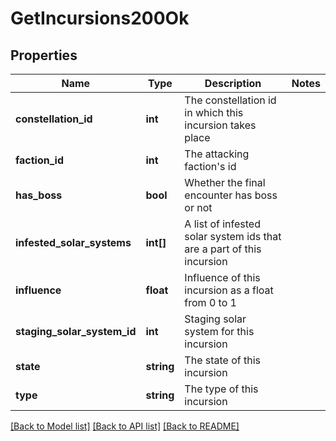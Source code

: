 # GetIncursions200Ok

## Properties
Name | Type | Description | Notes
------------ | ------------- | ------------- | -------------
**constellation_id** | **int** | The constellation id in which this incursion takes place | 
**faction_id** | **int** | The attacking faction&#x27;s id | 
**has_boss** | **bool** | Whether the final encounter has boss or not | 
**infested_solar_systems** | **int[]** | A list of infested solar system ids that are a part of this incursion | 
**influence** | **float** | Influence of this incursion as a float from 0 to 1 | 
**staging_solar_system_id** | **int** | Staging solar system for this incursion | 
**state** | **string** | The state of this incursion | 
**type** | **string** | The type of this incursion | 

[[Back to Model list]](../../README.md#documentation-for-models) [[Back to API list]](../../README.md#documentation-for-api-endpoints) [[Back to README]](../../README.md)

